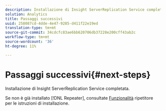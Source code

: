 ```yaml
---
description: Installazione di Insight ServerReplication Service completata.
solution: Analytics
title: Passaggi successivi
uuid: 258087cd-4dde-4e47-9285-d411f22e19ed
translation-type: tm+mt
source-git-commit: 34cdcfc83ae6bb620706db37228e200cff43ab2c
workflow-type: tm+mt
source-wordcount: '36'
ht-degree: 11%

---
```



# Passaggi successivi{#next-steps}

Installazione di Insight ServerReplication Service completata.

Se non è già installato [!DNL Repeater], consultate [Funzionalità](../../../home/c-inst-svr/c-rptr-fntly/c-rptr-fntly.md#concept-78613328ece345b2937cd6e43d7f31f2) ripetitore per le istruzioni di installazione.
